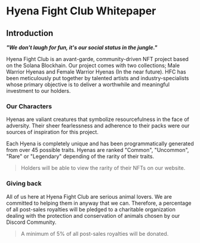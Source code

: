 # Hyena Fight Club Whitepaper

## Introduction

***"We don't laugh for fun, it's our social status in the jungle."***

Hyena Fight Club is an avant-garde, community-driven NFT project based on the Solana Blockhain. Our project comes with two collections; Male Warrior Hyenas and Female Warrior Hyenas (In the near future). HFC has been meticulously put together by talented artists and industry-specialists whose primary objective is to deliver a worthwhile and meaningful investment to our holders. 

### Our Characters
Hyenas are valiant creatures that symbolize resourcefulness in the face of adversity. Their sheer fearlessness and adherence to their packs were our sources of inspiration for this project.

Each Hyena is completely unique and has been programmatically generated from over 45 possible traits. Hyenas are ranked "Common", "Uncommon", "Rare" or "Legendary" depending of the rarity of their traits. 

> Holders will be able to view the rarity of their NFTs on our website.

### Giving back
All of us here at Hyena Fight Club are serious animal lovers. We are committed to helping them in anyway that we can. Therefore, a percentage of all post-sales royalties will be pledged to a charitable organization dealing with the protection and conservation of animals chosen by our Discord Community.

> A minimum of 5% of all post-sales royalties will be donated.
